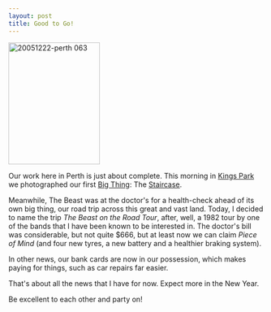 ```yaml
---
layout: post
title: Good to Go!
---
```




<div class="pajBlogImgCentre">
<a href="https://www.flickr.com/photos/johnsyweb/78845374/" title="Photo Sharing"><img src="https://static.flickr.com/39/78845374_20b13c1e66_m.jpg" width="180" height="240" alt="20051222-perth 063" /></a>
</div>

Our work here in Perth is just about complete. This morning in
<a href="https://www.bgpa.wa.gov.au/">Kings Park</a> we photographed our
first
<a href="https://www.bigthings.com.au/">Big Thing</a>: The
<a href="https://www.bigthings.com.au/s.htm#stair">Staircase</a>.


Meanwhile, The Beast was at the doctor's for a health-check ahead of its own
big thing, our road trip across this great and vast land. Today, I decided
to name the trip _The Beast on the Road Tour_, after, well, a 1982
tour by one of the bands that I have been known to be interested in. The
doctor's bill was considerable, but not quite $666, but at least now we can
claim _Piece of Mind_ (and four new tyres, a new battery and a
healthier braking system).


In other news, our bank cards are now in our possession, which makes paying
for things, such as car repairs far easier.


That's about all the news that I have for now. Expect more in the New Year.


Be excellent to each other and party on!




